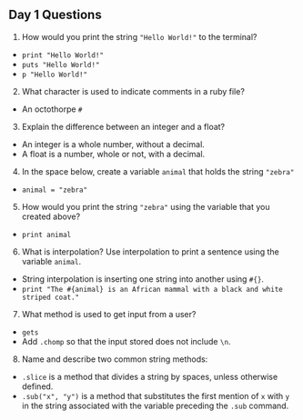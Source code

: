 ## Day 1 Questions

1. How would you print the string `"Hello World!"` to the terminal?
  * `print "Hello World!"`
  * `puts "Hello World!"`
  * `p "Hello World!"`


2. What character is used to indicate comments in a ruby file?
  * An octothorpe `#`


3. Explain the difference between an integer and a float?
  * An integer is a whole number, without a decimal.
  * A float is a number, whole or not, with a decimal.


4. In the space below, create a variable `animal` that holds the string `"zebra"`
  * `animal = "zebra"`


5. How would you print the string `"zebra"` using the variable that you created above?
  * `print animal`


6. What is interpolation? Use interpolation to print a sentence using the variable `animal`.
  * String interpolation is inserting one string into another using `#{}`.
  * `print "The #{animal} is an African mammal with a black and white striped coat."`


7. What method is used to get input from a user?
  * `gets`
  * Add `.chomp` so that the input stored does not include `\n`.


8. Name and describe two common string methods:
  * `.slice` is a method that divides a string by spaces, unless otherwise defined.
  * `.sub("x", "y")` is a method that substitutes the first mention of `x` with `y` in the string associated with the variable preceding the `.sub` command.
